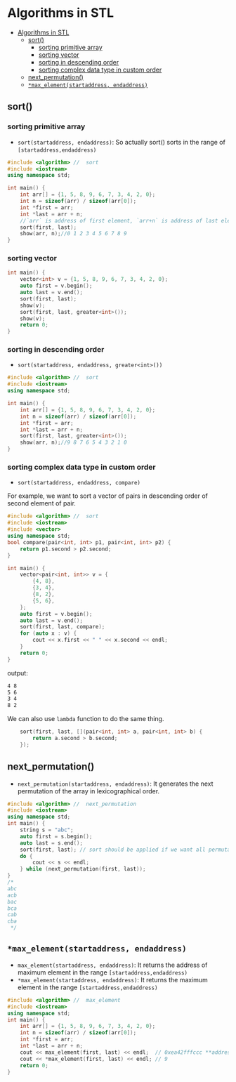 # Algorithms in STL

- [Algorithms in STL](#algorithms-in-stl)
	- [sort()](#sort)
		- [sorting primitive array](#sorting-primitive-array)
		- [sorting vector](#sorting-vector)
		- [sorting in descending order](#sorting-in-descending-order)
		- [sorting complex data type in custom order](#sorting-complex-data-type-in-custom-order)
	- [next_permutation()](#next_permutation)
	- [`*max_element(startaddress, endaddress)`](#max_elementstartaddress-endaddress)

## sort()


### sorting primitive array

- `sort(startaddress, endaddress)`: So actually sort() sorts in the range of `[startaddress,endaddress)`

```cpp
#include <algorithm> //  sort
#include <iostream>
using namespace std;

int main() {
    int arr[] = {1, 5, 8, 9, 6, 7, 3, 4, 2, 0};
    int n = sizeof(arr) / sizeof(arr[0]);
    int *first = arr;
    int *last = arr + n;
    //`arr` is address of first element, `arr+n` is address of last element
    sort(first, last);
    show(arr, n);//0 1 2 3 4 5 6 7 8 9
}
```

### sorting vector

```cpp
int main() {
    vector<int> v = {1, 5, 8, 9, 6, 7, 3, 4, 2, 0};
    auto first = v.begin();
    auto last = v.end();
    sort(first, last);
    show(v);
    sort(first, last, greater<int>());
    show(v);
    return 0;
}
```

### sorting in descending order

- `sort(startaddress, endaddress, greater<int>())`

```cpp
#include <algorithm> //  sort
#include <iostream>
using namespace std;

int main() {
    int arr[] = {1, 5, 8, 9, 6, 7, 3, 4, 2, 0};
    int n = sizeof(arr) / sizeof(arr[0]);
    int *first = arr;
    int *last = arr + n;
    sort(first, last, greater<int>());
    show(arr, n);//9 8 7 6 5 4 3 2 1 0
}
```

### sorting complex data type in custom order

- `sort(startaddress, endaddress, compare)`

For example, we want to sort a vector of pairs in descending order of second element of pair.

```cpp
#include <algorithm> //  sort
#include <iostream>
#include <vector>
using namespace std;
bool compare(pair<int, int> p1, pair<int, int> p2) {
    return p1.second > p2.second;
}

int main() {
    vector<pair<int, int>> v = {
        {4, 8},
        {3, 4},
        {8, 2},
        {5, 6},
    };
    auto first = v.begin();
    auto last = v.end();
    sort(first, last, compare);
    for (auto x : v) {
        cout << x.first << " " << x.second << endl;
    }
    return 0;
}
```

output:

```bash
4 8
5 6
3 4
8 2
```

We can also use `lambda` function to do the same thing.

```cpp
    sort(first, last, [](pair<int, int> a, pair<int, int> b) {
        return a.second > b.second;
    });
```

## next_permutation()

- `next_permutation(startaddress, endaddress)`: It generates the next permutation of the array in lexicographical order.

```cpp
#include <algorithm> //  next_permutation
#include <iostream>
using namespace std;
int main() {
    string s = "abc";
    auto first = s.begin();
    auto last = s.end();
    sort(first, last); // sort should be applied if we want all permutations
    do {
        cout << s << endl;
    } while (next_permutation(first, last));
}
/*
abc
acb
bac
bca
cab
cba
 */
```

## `*max_element(startaddress, endaddress)`

- `max_element(startaddress, endaddress)`: It returns the address of maximum element in the range `[startaddress,endaddress)`
- `*max_element(startaddress, endaddress)`: It returns the maximum element in the range `[startaddress,endaddress)`

```cpp
#include <algorithm> //  max_element
#include <iostream>
using namespace std;
int main() {
    int arr[] = {1, 5, 8, 9, 6, 7, 3, 4, 2, 0};
    int n = sizeof(arr) / sizeof(arr[0]);
    int *first = arr;
    int *last = arr + n;
    cout << max_element(first, last) << endl;  // 0xea42fffccc **address of the max element**
    cout << *max_element(first, last) << endl; // 9
    return 0;
}
```